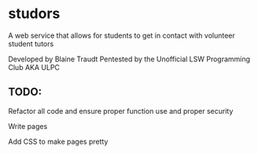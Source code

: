 # studors

A web service that allows for students to get in contact with volunteer student tutors

Developed by Blaine Traudt
Pentested by the Unofficial LSW Programming Club AKA ULPC

## TODO:

Refactor all code and ensure proper function use and proper security

Write pages

Add CSS to make pages pretty
